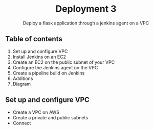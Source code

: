<h1 align=center>Deployment 3</h1>
<div align=center>Deploy a flask application through a jenkins agent on a VPC</div>

## Table of contents

1. Set up and configure VPC
2. Install Jenkins on an EC2
3. Create an EC2 on the public subnet of your VPC
4. Configure the Jenkins agent on the VPC
5. Create a pipeline build on Jenkins
6. Additions
7. Diagram

## Set up and configure VPC
* Create a VPC on AWS
* Create a private and public subnets
* Connect 
